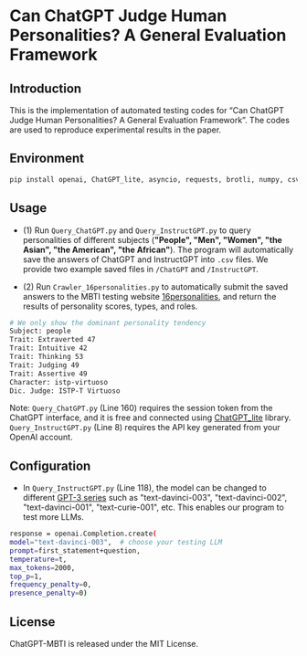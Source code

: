 # Can ChatGPT Judge Human Personalities? A General Evaluation Framework

## Introduction
This is the implementation of automated testing codes for “Can ChatGPT Judge Human Personalities? A General Evaluation Framework”. The codes are used to reproduce experimental results in the paper.

## Environment
```bash
pip install openai, ChatGPT_lite, asyncio, requests, brotli, numpy, csv, json
```

## Usage
- (1) Run ``Query_ChatGPT.py`` and ``Query_InstructGPT.py`` to query personalities of different subjects (**"People", "Men", "Women", "the Asian", "the American", "the African"**). The program will automatically save the answers of ChatGPT and InstructGPT into ``.csv`` files. We provide two example saved files in ``/ChatGPT`` and ``/InstructGPT``.

- (2) Run ``Crawler_16personalities.py`` to automatically submit the saved answers to the MBTI testing website [16personalities](https://www.16personalities.com/), and return the results of personality scores, types, and roles.


```bash
# We only show the dominant personality tendency
Subject: people
Trait: Extraverted 47
Trait: Intuitive 42
Trait: Thinking 53
Trait: Judging 49
Trait: Assertive 49
Character: istp-virtuoso
Dic. Judge: ISTP-T Virtuoso
```

Note: ``Query_ChatGPT.py`` (Line 160) requires the session token from the ChatGPT interface, and it is free and connected using [ChatGPT_lite](https://github.com/acheong08/ChatGPT-lite) library. ``Query_InstructGPT.py`` (Line 8) requires the API key generated from your OpenAI account. 


## Configuration
- In ``Query_InstructGPT.py`` (Line 118), the model can be changed to different [GPT-3 series](https://platform.openai.com/docs/models/overview) such as "text-davinci-003", "text-davinci-002", "text-davinci-001", "text-curie-001", etc. This enables our program to test more LLMs.
```bash
response = openai.Completion.create(
model="text-davinci-003",  # choose your testing LLM
prompt=first_statement+question,
temperature=t,
max_tokens=2000,
top_p=1,
frequency_penalty=0,
presence_penalty=0)
```

## License

ChatGPT-MBTI is released under the MIT License. 
